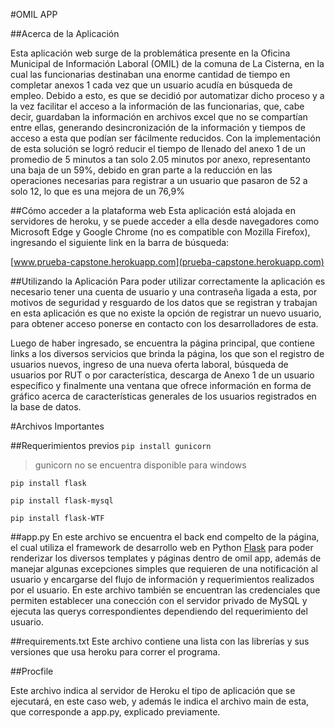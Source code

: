 
#OMIL APP

##Acerca de la Aplicación

Esta aplicación web surge de la problemática presente en la Oficina Municipal de Información Laboral (OMIL) de la comuna de La Cisterna, en la cual las funcionarias destinaban una enorme cantidad de tiempo en completar anexos 1 cada vez que un usuario acudía en búsqueda de empleo. Debido a esto, es que se decidió por automatizar dicho proceso y a la vez facilitar el acceso a la información de las funcionarias, que, cabe decir, guardaban la información en archivos excel que no se compartían entre ellas, generando desincronización de la información y tiempos de acceso a esta que podían ser fácilmente reducidos. Con la implementación de esta solución se logró reducir el tiempo de llenado del anexo 1 de un promedio de 5 minutos a tan solo 2.05 minutos por anexo, representanto una baja de un 59%, debido en gran parte a la reducción en las operaciones necesarias para registrar a un usuario que pasaron de 52 a solo 12, lo que es una mejora de un 76,9%

##Cómo acceder a la plataforma web
Esta aplicación está alojada en servidores de heroku, y se puede acceder a ella desde navegadores como Microsoft Edge y Google Chrome (no es compatible con Mozilla Firefox), ingresando el siguiente link en la barra de búsqueda:  

[www.prueba-capstone.herokuapp.com](prueba-capstone.herokuapp.com)


##Utilizando la Aplicación
Para poder utilizar correctamente la aplicación es necesario tener una cuenta de usuario y una contraseña ligada a esta, por motivos de seguridad y resguardo de los datos que se registran y trabajan en esta aplicación es que no existe la opción de registrar un nuevo usuario, para obtener acceso ponerse en contacto con los desarrolladores de esta.

Luego de haber ingresado, se encuentra la página principal, que contiene links a los diversos servicios que brinda la página, los que son el registro de usuarios nuevos, ingreso de una nueva oferta laboral, búsqueda de usuarios por RUT o por característica, descarga de Anexo 1 de un usuario específico y finalmente una ventana que ofrece información en forma de gráfico acerca de características generales de los usuarios registrados en la base de datos.

#Archivos Importantes

##Requerimientos previos 
`pip install gunicorn`
> gunicorn no se encuentra disponible para windows

`pip install flask`

`pip install flask-mysql`

`pip install flask-WTF`

##app.py
En este archivo se encuentra el back end compelto de la página, el cual utiliza el framework de desarrollo web en Python [Flask](https://flask.palletsprojects.com/en/1.1.x/)  para poder renderizar los diversos templates y páginas dentro de omil app, además de manejar algunas excepciones simples que requieren de una notificación al usuario y encargarse del flujo de información y requerimientos realizados por el usuario. En este archivo también se encuentran las credenciales que permiten establecer una conección con el servidor privado de MySQL y ejecuta las querys correspondientes dependiendo del requerimiento del usuario.

##requirements.txt
Este archivo contiene una lista con las librerías y sus versiones que usa heroku para correr el programa. 


##Procfile

Este archivo indica al servidor de Heroku el tipo de aplicación que se ejecutará, en este caso web, y además le indica el archivo main de esta, que corresponde a app.py, explicado previamente. 

